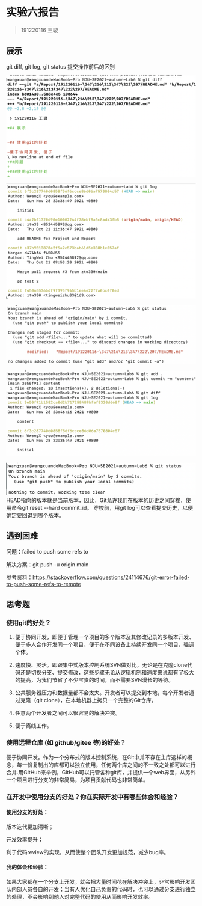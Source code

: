 # 实验六报告

> 191220116 王璇



## 展示

 git diff, git log, git status 提交操作前后的区别

![1](./ref/1.png)

![1](./ref/2.png)

![1](./ref/3.png)

![1](./ref/4.png)

![1](./ref/5.png)
HEAD指向的版本就是当前版本，因此，Git允许我们在版本的历史之间穿梭，使用命令git reset --hard commit_id。
穿梭前，用git log可以查看提交历史，以便确定要回退到哪个版本。



## 遇到困难

问题：failed to push some refs to

解决方案：git push -u origin main

参考资料：https://stackoverflow.com/questions/24114676/git-error-failed-to-push-some-refs-to-remote



## 思考题

### 使用git的好处？

1. 便于协同开发，即便于管理一个项目的多个版本及其修改记录的多版本开发、便于多人合作开发同一个项目、便于在不同设备上持续开发同一个项目，强调个体。

2. 速度快、灵活。即跟集中式版本控制系统SVN做对比，无论是在克隆clone代码还是切换分支、提交修改，这些步骤无论从逻辑机制和速度来说都有了极大的提高，为我们节省了不少宝贵的时间，而不需要SVN漫长的等待。

3. 公共服务器压力和数据量都不会太大。开发者可以提交到本地，每个开发者通过克隆（git clone），在本地机器上拷贝一个完整的Git仓库。

4. 任意两个开发者之间可以很容易的解决冲突。

5. 便于离线工作。

### 使用远程仓库 (如 github/gitee 等)的好处？

便于协同开发。作为一个分布式的版本控制系统，在Git中并不存在主库这样的概念，每一份复制出的库都可以独立使用，任何两个库之间的不一致之处都可以进行合并.用GitHub来举例，GitHub可以托管各种git库，并提供一个web界面，从另外一个项目进行分支的非常简易，为项目贡献代码也非常简单。

### 在开发中使用分支的好处？你在实际开发中有哪些体会和经验？

#### 使用分支的好处：

版本迭代更加清晰；

开发效率提升；

利于代码review的实现，从而使整个团队开发更加规范，减少bug率。

#### 我的体会和经验：

如果大家都在一个分支上开发，就会把大量时间花在解决冲突上，非常影响开发团队内部人员各自的开发；当有人优化自己负责的代码时，也可以通过分支进行独立的处理，不会影响到他人对完整代码的使用从而影响开发效率。

